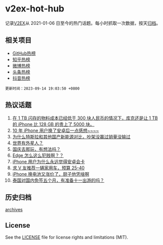 # v2ex-hot-hub

 记录[V2EX](https://www.v2ex.com/)从 2021-01-06 日至今的热门话题。每小时抓取一次数据，按天[归档](archives)。
 
 ## 相关项目

- [GitHub热榜](https://github.com/snaildev/github-hot-hub)
- [知乎热榜](https://github.com/snaildev/zhihu-hot-hub)
- [微博热榜](https://github.com/snaildev/weibo-hot-hub)
- [头条热榜](https://github.com/snaildev/toutiao-hot-hub)
- [抖音热榜](https://github.com/snaildev/douyin-hot-hub)


 `更新时间：2023-09-14 19:03:50 +0800`

## 热议话题

1. [在 1 TB 闪存的物料成本已经低于 300 块人民币的情况下，库克还是让 1 TB 的 iPhone 比 128 GB 的贵上了 5000 块。](https://www.v2ex.com/t/973572)
1. [10 年 iPhone 用户换了安卓后一点感想~~~~](https://www.v2ex.com/t/973658)
1. [为什么特斯拉和其他国产新能源对比，吵架没赢过销量没输过](https://www.v2ex.com/t/973606)
1. [世界有外星人？](https://www.v2ex.com/t/973598)
1. [国庆去那玩，有想法吗？](https://www.v2ex.com/t/973609)
1. [Edge 怎么这么犯贱啊？？](https://www.v2ex.com/t/973523)
1. [iPhone 用户为什么永远觉得安卓会卡](https://www.v2ex.com/t/973730)
1. [求 V 友推荐一辆家用车，预算 25-40](https://www.v2ex.com/t/973630)
1. [iPhone 换电池又涨价了，厨子他凭啥啊](https://www.v2ex.com/t/973642)
1. [泰国对国内免签五个月，有准备十一出游的吗？](https://www.v2ex.com/t/973712)

## 历史归档

[archives](archives)

## License

See the [LICENSE](LICENSE) file for license rights and limitations (MIT).
